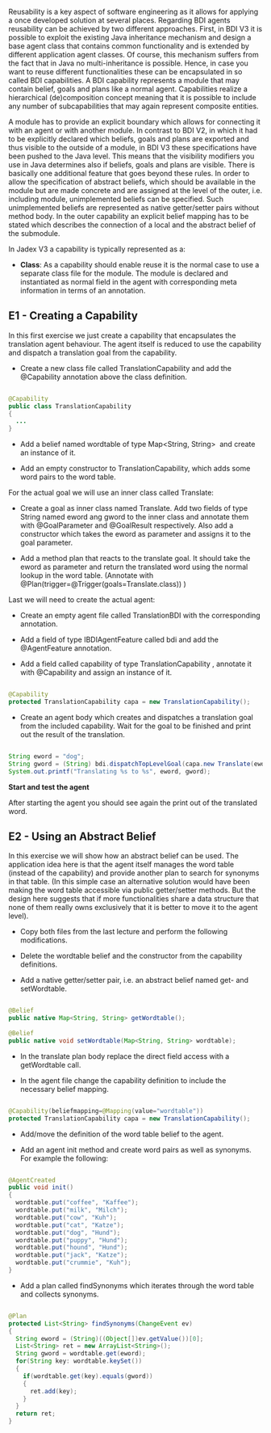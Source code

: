 Reusability is a key aspect of software engineering as it allows for applying a once developed solution at several places. Regarding BDI agents reusability can be achieved by two different approaches. First, in BDI V3 it is possible to exploit the existing Java inheritance mechanism and design a base agent class that contains common functionality and is extended by different application agent classes. Of course, this mechanism suffers from the fact that in Java no multi-inheritance is possible. Hence, in case you want to reuse different functionalities these can be encapsulated in so called BDI capabilities. A BDI capability represents a module that may contain belief, goals and plans like a normal agent. Capabilities realize a hierarchical (de)composition concept meaning that it is possible to include any number of subcapabilities that may again represent composite entities. 

A module has to provide an explicit boundary which allows for connecting it with an agent or with another module. In contrast to BDI V2, in which it had to be explicitly declared which beliefs, goals and plans are exported and thus visible to the outside of a module, in BDI V3 these specifications have been pushed to the Java level. This means that the visibility modifiers you use in Java determines also if beliefs, goals and plans are visible. There is basically one additional feature that goes beyond these rules. In order to allow the specification of abstract beliefs, which should be available in the module but are made concrete and are assigned at the level of the outer, i.e. including module, unimplemented beliefs can be specified. Such unimplemented beliefs are represented as native getter/setter pairs without method body. In the outer capability an explicit belief mapping has to be stated which describes the connection of a local and the abstract belief of the submodule. 

In Jadex V3 a capability is typically represented as a:

-   **Class**: As a capability should enable reuse it is the normal case to use a separate class file for the module. The module is declared and instantiated as normal field in the agent with corresponding meta information in terms of an annotation. 

E1 - Creating a Capability
---------------------------------------

In this first exercise we just create a capability that encapsulates the translation agent behaviour. The agent itself is reduced to use the capability and dispatch a translation goal from the capability.

-   Create a new class file called TranslationCapability and add the @Capability annotation above the class definition.


```java

@Capability
public class TranslationCapability
{
  ...
}

```


-   Add a belief named wordtable of type Map&lt;String, String&gt;  and create an instance of it.

<!-- -->

-   Add an empty constructor to TranslationCapability, which adds some word pairs to the word table.

For the actual goal we will use an inner class called Translate:

-   Create a goal as inner class named Translate. Add two fields of type String named eword ang gword to the inner class and annotate them with @GoalParameter and @GoalResult respectively. Also add a constructor which takes the eword as parameter and assigns it to the goal parameter.

<!-- -->

-   Add a method plan that reacts to the translate goal. It should take the eword as parameter and return the translated word using the normal lookup in the word table. (Annotate with @Plan(trigger=@Trigger(goals=Translate.class)) )

Last we will need to create the actual agent:

-   Create an empty agent file called TranslationBDI with the corresponding annotation.

<!-- -->

-   Add a field of type IBDIAgentFeature called bdi and add the @AgentFeature annotation.

<!-- -->

-   Add a field called capability of type TranslationCapability , annotate it with @Capability and assign an instance of it.


```java

@Capability
protected TranslationCapability capa = new TranslationCapability();

```


-   Create an agent body which creates and dispatches a translation goal from the included capability. Wait for the goal to be finished and print out the result of the translation.


```java

String eword = "dog";
String gword = (String) bdi.dispatchTopLevelGoal(capa.new Translate(eword)).get();
System.out.printf("Translating %s to %s", eword, gword);

```


**Start and test the agent**

After starting the agent you should see again the print out of the translated word.

E2 - Using an Abstract Belief
------------------------------------------

In this exercise we will show how an abstract belief can be used. The application idea here is that the agent itself manages the word table (instead of the capability) and provide another plan to search for synonyms in that table. (In this simple case an alternative solution would have been making the word table accessible via public getter/setter methods. But the design here suggests that if more functionalities share a data structure that none of them really owns exclusively that it is better to move it to the agent level).

-   Copy both files from the last lecture and perform the following modifications.

<!-- -->

-   Delete the wordtable belief and the constructor from the capability definitions.

<!-- -->

-   Add a native getter/setter pair, i.e. an abstract belief named get- and setWordtable.


```java

@Belief
public native Map<String, String> getWordtable();
	
@Belief
public native void setWordtable(Map<String, String> wordtable);

```


-   In the translate plan body replace the direct field access with a getWordtable call.

<!-- -->

-   In the agent file change the capability definition to include the necessary belief mapping.


```java

@Capability(beliefmapping=@Mapping(value="wordtable"))
protected TranslationCapability capa = new TranslationCapability();

```


-   Add/move the definition of the word table belief to the agent.

<!-- -->

-   Add an agent init method and create word pairs as well as synonyms. For example the following:


```java

@AgentCreated
public void init()
{
  wordtable.put("coffee", "Kaffee");
  wordtable.put("milk", "Milch");
  wordtable.put("cow", "Kuh");
  wordtable.put("cat", "Katze");
  wordtable.put("dog", "Hund");
  wordtable.put("puppy", "Hund");
  wordtable.put("hound", "Hund");
  wordtable.put("jack", "Katze");
  wordtable.put("crummie", "Kuh");
}

```


-   Add a plan called findSynonyms which iterates through the word table and collects synonyms.


```java

@Plan
protected List<String> findSynonyms(ChangeEvent ev)
{
  String eword = (String)((Object[])ev.getValue())[0];
  List<String> ret = new ArrayList<String>();
  String gword = wordtable.get(eword);
  for(String key: wordtable.keySet())
  {
    if(wordtable.get(key).equals(gword))
    {
      ret.add(key);
    }
  }
  return ret;
}

```

